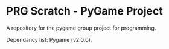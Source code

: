 # PRG Scratch - PyGame Project
A repository for the pygame group project for programming.

Dependancy list: Pygame (v2.0.0), 